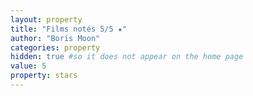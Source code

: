 ```yaml
---
layout: property
title: "Films notés 5/5 ★"
author: "Boris Moon"
categories: property
hidden: true #so it does not appear on the home page
value: 5
property: stars
---
```

